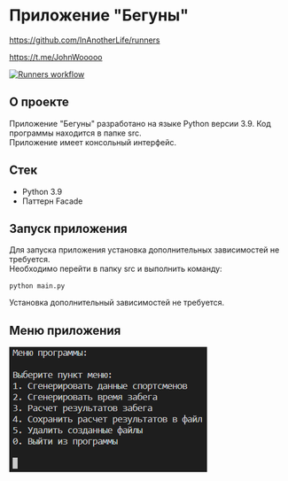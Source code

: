 # Приложение "Бегуны"

https://github.com/InAnotherLife/runners

https://t.me/JohnWooooo

[![Runners workflow](https://github.com/InAnotherLife/runners/actions/workflows/main.yml/badge.svg)](https://github.com/InAnotherLife/runners/actions/workflows/main.yml)

## О проекте
Приложение "Бегуны" разработано на языке Python версии 3.9. Код программы находится в папке src.\
Приложение имеет консольный интерфейс.

## Стек
* Python 3.9
* Паттерн Facade

## Запуск приложения
Для запуска приложения установка дополнительных зависимостей не требуется.\
Необходимо перейти в папку src и выполнить команду:
```
python main.py
```
Установка дополнительный зависимостей не требуется.

## Меню приложения

![Меню приложения](img/1.PNG)
